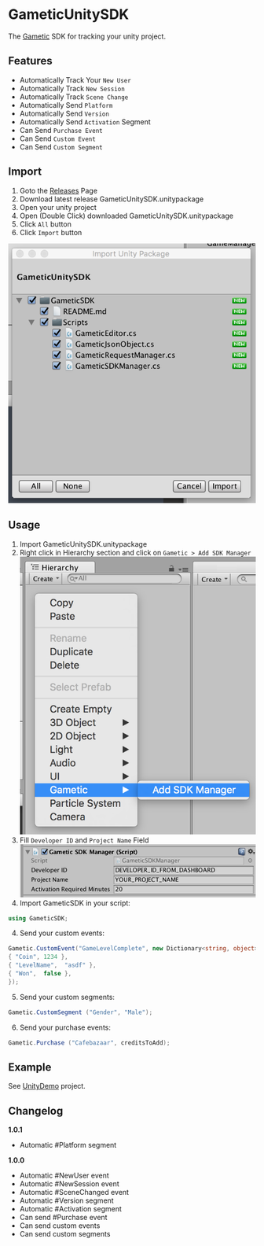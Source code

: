 # GameticUnitySDK
The [Gametic](http://www.gametic.ir) SDK for tracking your unity project.

Features
---------
* Automatically Track Your `New User`
* Automatically Track `New Session`
* Automatically Track `Scene Change`
* Automatically Send `Platform`
* Automatically Send `Version`
* Automatically Send `Activation` Segment
* Can Send `Purchase Event`
* Can Send `Custom Event`
* Can Send `Custom Segment`

Import
---------
1. Goto the [Releases](https://github.com/Gametic/GameticUnitySDK/releases) Page
2. Download latest release GameticUnitySDK.unitypackage
3. Open your unity project
4. Open (Double Click) downloaded GameticUnitySDK.unitypackage
5. Click `All` button
6. Click `Import` button

![Import](https://raw.githubusercontent.com/Gametic/GameticUnitySDK/master/Images/Import.png)

Usage
---------
1. Import GameticUnitySDK.unitypackage
2. Right click in Hierarchy section and click on `Gametic > Add SDK Manager`
![AddSDK](https://raw.githubusercontent.com/Gametic/GameticUnitySDK/master/Images/AddSDK.png)
4. Fill `Developer ID` and `Project Name` Field
![SDKManager](https://raw.githubusercontent.com/Gametic/GameticUnitySDK/master/Images/SDKManager.png)
3. Import GameticSDK in your script:
```csharp 
using GameticSDK;
```
4. Send your custom events:
```csharp
Gametic.CustomEvent("GameLevelComplete", new Dictionary<string, object> {
{ "Coin", 1234 },
{ "LevelName",  "asdf" },
{ "Won",  false },
});
```
5. Send your custom segments:
```csharp
Gametic.CustomSegment ("Gender", "Male");
```
6. Send your purchase events:
```csharp
Gametic.Purchase ("Cafebazaar", creditsToAdd);
```

Example
---------
See [UnityDemo](https://github.com/Gametic/UnityDemo) project.

Changelog
---------
<!--(CHANGELOG_TOP)-->
**1.0.1**
* Automatic #Platform segment

**1.0.0**
* Automatic #NewUser event
* Automatic #NewSession event
* Automatic #SceneChanged event
* Automatic #Version segment
* Automatic #Activation segment
* Can send #Purchase event
* Can send custom events
* Can send custom segments
